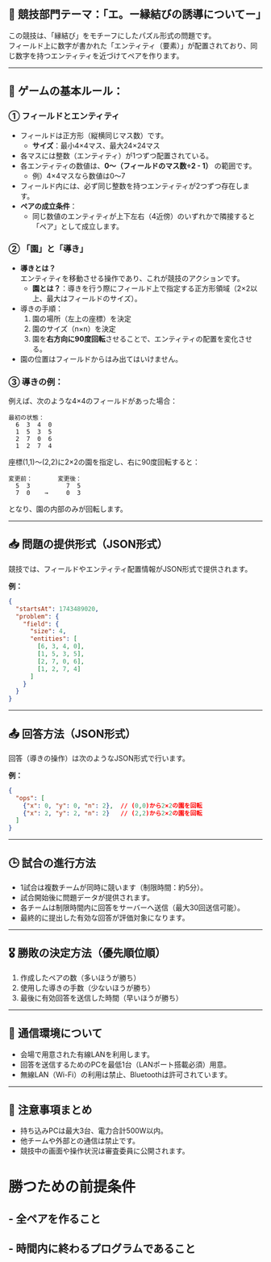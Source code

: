 ## 🌟 競技部門テーマ：「エ。ー縁結びの誘導についてー」

この競技は、「縁結び」をモチーフにしたパズル形式の問題です。  
フィールド上に数字が書かれた「エンティティ（要素）」が配置されており、同じ数字を持つエンティティを近づけてペアを作ります。

---

## 📌 ゲームの基本ルール：

### ① フィールドとエンティティ
- フィールドは正方形（縦横同じマス数）です。
  - **サイズ**：最小4×4マス、最大24×24マス
- 各マスには整数（エンティティ）が1つずつ配置されている。
- 各エンティティの数値は、**0～（フィールドのマス数÷2 - 1）** の範囲です。
  - 例）4×4マスなら数値は0〜7
- フィールド内には、必ず同じ整数を持つエンティティが2つずつ存在します。
- **ペアの成立条件**：
  - 同じ数値のエンティティが上下左右（4近傍）のいずれかで隣接すると「ペア」として成立します。

### ② 「園」と「導き」
- **導きとは？**  
  エンティティを移動させる操作であり、これが競技のアクションです。
  - **園とは？**：導きを行う際にフィールド上で指定する正方形領域（2×2以上、最大はフィールドのサイズ）。
- 導きの手順：
  1. 園の場所（左上の座標）を決定
  2. 園のサイズ（n×n）を決定
  3. 園を**右方向に90度回転**させることで、エンティティの配置を変化させる。
- 園の位置はフィールドからはみ出てはいけません。

### ③ 導きの例：
例えば、次のような4×4のフィールドがあった場合：

```
最初の状態：
  6  3  4  0
  1  5  3  5
  2  7  0  6
  1  2  7  4
```

座標(1,1)〜(2,2)に2×2の園を指定し、右に90度回転すると：

```
変更前：       変更後：
  5  3          7  5
  7  0    →     0  3
```

となり、園の内部のみが回転します。

---

## 📥 問題の提供形式（JSON形式）
競技では、フィールドやエンティティ配置情報がJSON形式で提供されます。

**例：**
```json
{
  "startsAt": 1743489020, 
  "problem": { 
    "field": { 
      "size": 4, 
      "entities": [ 
        [6, 3, 4, 0], 
        [1, 5, 3, 5], 
        [2, 7, 0, 6], 
        [1, 2, 7, 4] 
      ] 
    } 
  } 
}
```

---

## 📤 回答方法（JSON形式）
回答（導きの操作）は次のようなJSON形式で行います。

**例：**
```json
{
  "ops": [
    {"x": 0, "y": 0, "n": 2},  // (0,0)から2×2の園を回転
    {"x": 2, "y": 2, "n": 2}   // (2,2)から2×2の園を回転
  ]
}
```

---

## 🕒 試合の進行方法
- 1試合は複数チームが同時に競います（制限時間：約5分）。
- 試合開始後に問題データが提供されます。
- 各チームは制限時間内に回答をサーバーへ送信（最大30回送信可能）。
- 最終的に提出した有効な回答が評価対象になります。

---

## 🎖️ 勝敗の決定方法（優先順位順）
1. 作成したペアの数（多いほうが勝ち）
2. 使用した導きの手数（少ないほうが勝ち）
3. 最後に有効回答を送信した時間（早いほうが勝ち）

---

## 📡 通信環境について
- 会場で用意された有線LANを利用します。
- 回答を送信するためのPCを最低1台（LANポート搭載必須）用意。
- 無線LAN（Wi-Fi）の利用は禁止、Bluetoothは許可されています。

---

## 🚨 注意事項まとめ
- 持ち込みPCは最大3台、電力合計500W以内。
- 他チームや外部との通信は禁止です。
- 競技中の画面や操作状況は審査委員に公開されます。



# 勝つための前提条件
 ## - 全ペアを作ること
 ## - 時間内に終わるプログラムであること